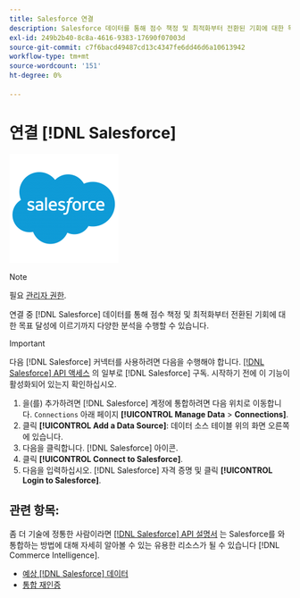 ```yaml
---
title: Salesforce 연결
description: Salesforce 데이터를 통해 점수 책정 및 최적화부터 전환된 기회에 대한 목표를 달성하는 것까지 다양한 분석을 구현하는 방법에 대해 알아봅니다.
exl-id: 249b2b40-8c8a-4616-9383-17690f07003d
source-git-commit: c7f6bacd49487cd13c4347fe6dd46d6a10613942
workflow-type: tm+mt
source-wordcount: '151'
ht-degree: 0%

---
```


# 연결 [!DNL Salesforce]

![](../../../assets/Salesforce_Logo.png)

>[!NOTE]
>
>필요 [관리자 권한](../../../administrator/user-management/user-management.md).

연결 중 [!DNL Salesforce] 데이터를 통해 점수 책정 및 최적화부터 전환된 기회에 대한 목표 달성에 이르기까지 다양한 분석을 수행할 수 있습니다.

>[!IMPORTANT]
>
>다음 [!DNL Salesforce] 커넥터를 사용하려면 다음을 수행해야 합니다. [[!DNL Salesforce] API 액세스](../integrations/salesforce.md) 의 일부로 [!DNL Salesforce] 구독. 시작하기 전에 이 기능이 활성화되어 있는지 확인하십시오.

1. 을(를) 추가하려면 [!DNL Salesforce] 계정에 통합하려면 다음 위치로 이동합니다. `Connections` 아래 페이지 **[!UICONTROL Manage Data** > **Connections]**.
1. 클릭 **[!UICONTROL Add a Data Source]**: 데이터 소스 테이블 위의 화면 오른쪽에 있습니다.
1. 다음을 클릭합니다. [!DNL Salesforce] 아이콘.
1. 클릭 **[!UICONTROL Connect to Salesforce]**.
1. 다음을 입력하십시오. [!DNL Salesforce] 자격 증명 및 클릭 **[!UICONTROL Login to Salesforce]**.

## 관련 항목:

좀 더 기술에 정통한 사람이라면 [[!DNL Salesforce] API 설명서](https://developer.salesforce.com/docs/atlas.en-us.api_rest.meta/api_rest/intro_what_is_rest_api.htm) 는 Salesforce를 와 통합하는 방법에 대해 자세히 알아볼 수 있는 유용한 리소스가 될 수 있습니다 [!DNL Commerce Intelligence].

* [예상 [!DNL Salesforce] 데이터](../integrations/salesforce-data.md)
* [통합 재인증](https://experienceleague.adobe.com/docs/commerce-knowledge-base/kb/how-to/mbi-reauthenticating-integrations.html)
